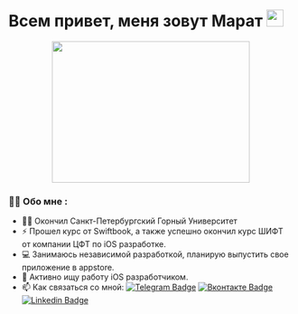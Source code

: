 <h1>
  Всем привет, меня зовут Марат
  <img src="https://media.giphy.com/media/hvRJCLFzcasrR4ia7z/giphy.gif" width="30px"/>
</h1>

<div align="center">
  <img src="https://media.giphy.com/media/2IudUHdI075HL02Pkk/giphy.gif" width="350" height="250"/>
</div>

### :man_technologist: Обо мне :
- 👨‍🎓 Окончил Санкт-Петербургский Горный Университет
- ⚡ Прошел курс от Swiftbook, а также успешно окончил курс ШИФТ от компании ЦФТ по iOS разработке.
- 💻 Занимаюсь независимой разработкой, планирую выпустить свое приложение в appstore.
- 📱 Активно ищу работу iOS разработчиком.
- 📫 Как связаться со мной: [![Telegram Badge](https://img.shields.io/badge/-telegram-blue?style=flat&logo=Telegram&logoColor=white)](https://t.me/Marat_iOS) [![Вконтакте Badge](https://img.shields.io/badge/-Вконтакте-blue?style=flat&logo=VK&logoColor=white)](https://vk.com/id67592488) [![Linkedin Badge](https://img.shields.io/badge/-LinkedIn-blue?style=flat&logo=Linkedin&logoColor=white)](https://www.linkedin.com/mwlite/in/marat-khairullin-97a44b246)

<div id="badges" align="center">
  <img src="https://komarev.com/ghpvc/?username=MaratHF&style=flat-square&color=blue" alt=""/>
</div>




